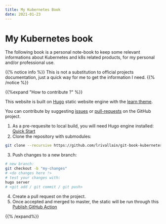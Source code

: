 ```yaml
---
title: My Kubernetes Book
date: 2021-01-23
---
```


# My Kubernetes book

The following book is a personal note-book to keep some relevant informations
about Kubernetes and k8s related products, for my personal and/or professional
use.


{{% notice info %}}
This is not a substitution to official projects documentation,
just a quick way for me to get the information I need.
{{% /notice %}}



{{%expand "How to contribute ?" %}}

This website is built on [Hugo](https://gohugo.io/) static website engine with the
[learn theme](https://learn.netlify.app/en/).

You can contribute by suggesting [issues](https://github.com/lrivallain/git-book-kubernetes/issues/new/choose) or 
[pull-requests](https://github.com/lrivallain/git-book-kubernetes/pulls) on the <i class='fab fa-fw fa-github'></i> 
GitHub project.

1. As a pre-requesite to local build, you will need Hugo engine installed: [Quick Start](https://gohugo.io/getting-started/quick-start/)
2. Clone the repository with submodules:

```bash
git clone --recursive https://github.com/lrivallain/git-book-kubernetes.git
```

3. Push changes to a new branch:

```bash
# new branch:
git checkout -b "my-changes"
# <do changes here !>
# test your changes with:
hugo server
# <git add / git commit / git push>
```

4. Create a pull request on the project.
5. Once accepted and merged to master, the static will be run through this
[Publish GitHub Action](https://github.com/lrivallain/git-book-kubernetes/actions?query=workflow%3A%22Publish+Site%22)


{{% /expand%}}